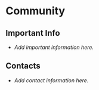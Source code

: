 # Community

## Important Info

- *Add important information here.*

## Contacts

- *Add contact information here.*
